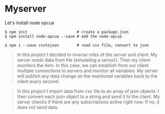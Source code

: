 # Myserver

Let's install node opcua

```
$ npm init                      # create a package.json
$ npm install node-opcua --save # add the node-opcua

$ npm i --save csvtojson        # read csv file, convert to json
```

> In this project I decided to *inverse* roles of the server and client. My server *reads* data from file (simulating a sensor).
Then my client *monitors* the item. In this case, we can establish from our client multiple connections to servers and monitor all variables. My server will publish any data change on the monitored variables back to the client every second. 

> In this project I import data from csv file to an array of json objects. I then convert each json object to a string and send it to the client. My server checks if there are any subscriptions active right now. If no, it does not send data.



